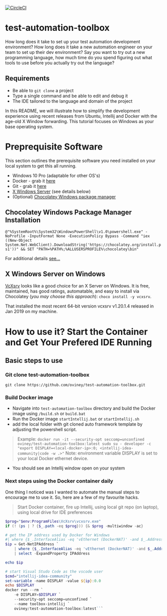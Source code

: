 [![CircleCI](https://circleci.com/gh/oviney/test-automation-toolbox.svg?style=svg)](https://circleci.com/gh/oviney/test-automation-toolbox)

# test-automation-toolbox
How long does it take to set up your test automation development environment? How long does it take a new automation engineer on your team to set up their dev environment? Say you want to try out a new programming language, how much time do you spend figuring out what tools to use before you actually try out the language?

## Requirements
- Be able to `git clone` a project
- Type a single command and be able to edit and debug it
- The IDE tailored to the language and domain of the project

In this README, we will illustrate how to simplify the development experience using recent releases from Ubuntu, Intellij and Docker with the age-old X Window forwarding.  This tutorial focuses on Windows as your base operating system.

# Preprequisite Software
This section outlines the prerequisite software you need installed on your local system to get this all running.
- Windows 10 Pro (adaptable for other OS's)
- Docker - grab it [here](https://hub.docker.com/editions/community/docker-ce-desktop-windows)
- Git - grab it [here](https://git-scm.com/download/win)
- [X Windows Server](https://sourceforge.net/projects/vcxsrv/) (see details below)
- (Optional) [Chocolatey Windows package manager](https://chocolatey.org/)

## Chocolatey Windows Package Manager Installation
`@"%SystemRoot%\System32\WindowsPowerShell\v1.0\powershell.exe" -NoProfile -InputFormat None -ExecutionPolicy Bypass -Command "iex ((New-Object System.Net.WebClient).DownloadString('https://chocolatey.org/install.ps1'))" && SET "PATH=%PATH%;%ALLUSERSPROFILE%\chocolatey\bin"`

For additional details [see...](https://chocolatey.org/install)

## X Windows Server on Windows
[VcXsrv](https://sourceforge.net/projects/vcxsrv/) looks like a good choice for an X Server on Windows. It is free, maintained, has good ratings, automatable, and easy to install via Chocolatey (*you may choose this approach*): `choco install -y vcxsrv`. 

That installed the most recent 64-bit version vcxsrv v1.20.1.4  released in Jan 2019 on my machine.

# How to use it?  Start the Container and Get Your Prefered IDE Running
## Basic steps to use

### Git clone test-automation-toolbox 
`git clone https://github.com/oviney/test-automation-toolbox.git`

### Build Docker image
- Navigate into `test-automation-toolbox` directory and build the Docker image using `/build.sh` or `build.bat`
- Run the Docker image  `startIntellij.bat` or `startIntellij.sh`
- <optional step> add the local folder with git cloned auto framework template by adjusting the powershell script.  
   
> Example:  `docker run -it --security-opt seccomp=unconfined oviney/test-automation-toolbox:latest sudo su - developer -c "export DISPLAY=<local-docker-ip>:0; <intellij-idea-community|code -w .>"`  Note:  environment variable DISPLAY is set to your local Docker ethernet device.

- You should see an Intellij window open on your system

### Next steps using the Docker container daily
One thing I noticed was I wanted to automate the manual steps to encourage me to use it.  So, here are a few of my favourite hacks.

> Start Docker container, fire up Intellij, using local git repo (on laptop), using local drive for IDE preferences

```PowerShell # start VcXsrv if it is not started yet
$prog="$env:ProgramFiles\VcXsrv\vcxsrv.exe"
if (! (ps | ? {$_.path -eq $prog})) {& $prog -multiwindow -ac}

# get the IP address used by Docker for Windows
#| where {$_.InterfaceAlias -eq 'vEthernet (DockerNAT)' -and $_.AddressFamily -eq 'IPv4'} `
$ip = Get-NetIPAddress `
    | where {$_.InterfaceAlias -eq 'vEthernet (DockerNAT)' -and $_.AddressFamily -eq 'IPv4'} `
    | select -ExpandProperty IPAddress

echo $ip

# start Visual Studo Code as the vscode user
$cmd="intellij-idea-community"
set-variable -name DISPLAY -value ${ip}:0.0
echo $DISPLAY
docker run --rm `
    -e DISPLAY=$DISPLAY `
    --security-opt seccomp=unconfined `
    --name toolbox-intellij `
    oviney/test-automation-toolbox:latest```
